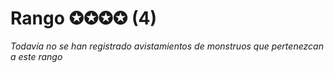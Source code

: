 <link rel="stylesheet" href="../../base.css">

# Rango ✪✪✪✪ (4)

*Todavía no se han registrado avistamientos de monstruos que pertenezcan a este rango*